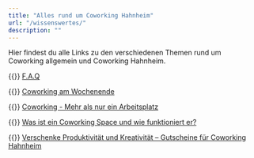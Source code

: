 ```yaml
---
title: "Alles rund um Coworking Hahnheim"
url: "/wissenswertes/"
description: ""
---
```


Hier findest du alle Links zu den verschiedenen Themen rund um Coworking allgemein und Coworking Hahnheim.  

{{<icon name="circle-question">}}&nbsp;[F.A.Q](/wissenswertes/faq/ "F.A.Q")

{{<icon name="coffee">}}&nbsp;[Coworking am Wochenende](/wissenswertes/coworking-am-wochenende/ "Coworking am Wochenende")

{{<icon name="users">}}&nbsp;[Coworking - Mehr als nur ein Arbeitsplatz](/wissenswertes/mehr-als-nur-ein-arbeitsplatz/ "Coworking - Mehr als nur ein Arbeitsplatz")

{{<icon name="briefcase">}}&nbsp;[Was ist ein Coworking Space und wie funktioniert er?](/wissenswertes/was-ist-ein-coworking-space/ "Was ist ein Coworking Space und wie funktioniert er?")

{{<icon name="gift">}}&nbsp;[Verschenke Produktivität und Kreativität – Gutscheine für Coworking Hahnheim](/wissenswertes/coworking-gutschein/ "Verschenke Produktivität und Kreativität – Gutscheine für Coworking Hahnheim?")

